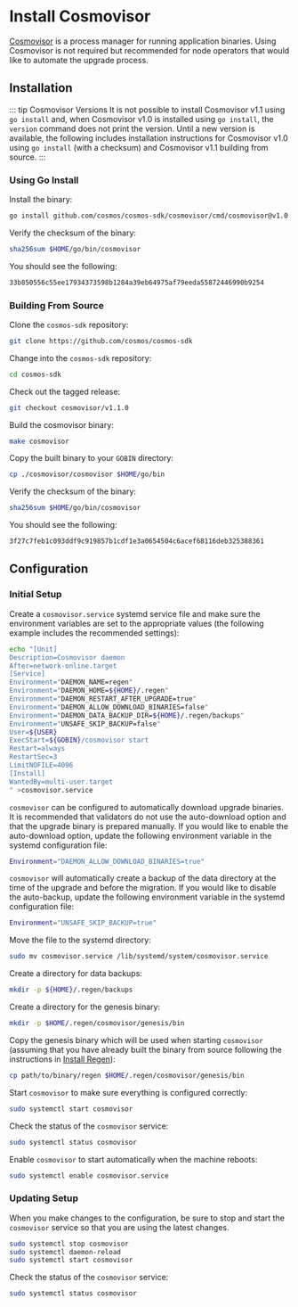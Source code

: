 # Install Cosmovisor

[Cosmovisor](https://github.com/cosmos/cosmos-sdk/tree/master/cosmovisor) is a process manager for running application binaries. Using Cosmovisor is not required but recommended for node operators that would like to automate the upgrade process.

## Installation

::: tip Cosmovisor Versions
It is not possible to install Cosmovisor v1.1 using `go install` and, when Cosmovisor v1.0 is installed using `go install`, the `version` command does not print the version. Until a new version is available, the following includes installation instructions for Cosmovisor v1.0 using `go install` (with a checksum) and Cosmovisor v1.1 building from source.
:::

### Using Go Install

Install the binary:

```bash
go install github.com/cosmos/cosmos-sdk/cosmovisor/cmd/cosmovisor@v1.0
```

Verify the checksum of the binary:

```bash
sha256sum $HOME/go/bin/cosmovisor
```

You should see the following:

```bash
33b850556c55ee17934373598b1284a39eb64975af79eeda55872446990b9254
```

### Building From Source

Clone the `cosmos-sdk` repository:

```bash
git clone https://github.com/cosmos/cosmos-sdk
```

Change into the `cosmos-sdk` repository:

```bash
cd cosmos-sdk
```

Check out the tagged release:

```bash
git checkout cosmovisor/v1.1.0
```

Build the cosmovisor binary:

```bash
make cosmovisor
```

Copy the built binary to your `GOBIN` directory:

```bash
cp ./cosmovisor/cosmovisor $HOME/go/bin
```

Verify the checksum of the binary:

```bash
sha256sum $HOME/go/bin/cosmovisor
```

You should see the following:

```bash
3f27c7feb1c093ddf9c919857b1cdf1e3a0654504c6acef68116deb325388361
```

## Configuration

### Initial Setup

Create a `cosmovisor.service` systemd service file and make sure the environment variables are set to the appropriate values (the following example includes the recommended settings):

```bash
echo "[Unit]
Description=Cosmovisor daemon
After=network-online.target
[Service]
Environment="DAEMON_NAME=regen"
Environment="DAEMON_HOME=${HOME}/.regen"
Environment="DAEMON_RESTART_AFTER_UPGRADE=true"
Environment="DAEMON_ALLOW_DOWNLOAD_BINARIES=false"
Environment="DAEMON_DATA_BACKUP_DIR=${HOME}/.regen/backups"
Environment="UNSAFE_SKIP_BACKUP=false"
User=${USER}
ExecStart=${GOBIN}/cosmovisor start
Restart=always
RestartSec=3
LimitNOFILE=4096
[Install]
WantedBy=multi-user.target
" >cosmovisor.service
```

`cosmovisor` can be configured to automatically download upgrade binaries. It is recommended that validators do not use the auto-download option and that the upgrade binary is prepared manually. If you would like to enable the auto-download option, update the following environment variable in the systemd configuration file:

```bash
Environment="DAEMON_ALLOW_DOWNLOAD_BINARIES=true"
```

`cosmovisor` will automatically create a backup of the data directory at the time of the upgrade and before the migration. If you would like to disable the auto-backup, update the following environment variable in the systemd configuration file:

```bash
Environment="UNSAFE_SKIP_BACKUP=true"
```

Move the file to the systemd directory:

```bash
sudo mv cosmovisor.service /lib/systemd/system/cosmovisor.service
```

Create a directory for data backups:

```bash
mkdir -p ${HOME}/.regen/backups
```

Create a directory for the genesis binary:

```bash
mkdir -p $HOME/.regen/cosmovisor/genesis/bin
```

Copy the genesis binary which will be used when starting `cosmovisor` (assuming that you have already built the binary from source following the instructions in [Install Regen](./install-regen.md)):

```bash
cp path/to/binary/regen $HOME/.regen/cosmovisor/genesis/bin
```

Start `cosmovisor` to make sure everything is configured correctly:

```bash
sudo systemctl start cosmovisor
```

Check the status of the `cosmovisor` service:

```bash
sudo systemctl status cosmovisor
```

Enable `cosmovisor` to start automatically when the machine reboots:

```bash
sudo systemctl enable cosmovisor.service
```

### Updating Setup

When you make changes to the configuration, be sure to stop and start the `cosmovisor` service so that you are using the latest changes.

```bash
sudo systemctl stop cosmovisor
sudo systemctl daemon-reload
sudo systemctl start cosmovisor
```

Check the status of the `cosmovisor` service:

```bash
sudo systemctl status cosmovisor
```
